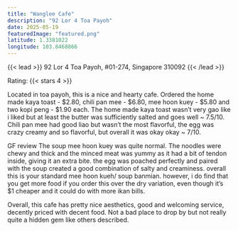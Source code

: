 ```yaml
---
title: "Wanglee Cafe"
description: "92 Lor 4 Toa Payoh"
date: 2025-05-19
featuredImage: "featured.png"
latitude: 1.3381022
longitude: 103.8468866
---
```


{{< lead >}}
92 Lor 4 Toa Payoh, #01-274, Singapore 310092
{{< /lead >}}

Rating: {{< stars 4 >}}

Located in toa payoh, this is a nice and hearty cafe. Ordered the home made kaya toast - $2.80, chili pan mee - $6.80, mee hoon kuey - $5.80 and two kopi peng - $1.90 each. The home made kaya toast wasn’t very gao like i liked but at least the butter was sufficiently salted and goes well ~ 7.5/10. Chili pan mee had good liao but wasn’t the most flavorful, the egg was crazy creamy and so flavorful, but overall it was okay okay ~ 7/10.

GF review
The soup mee hoon kuey was quite normal. The noodles were chewy and thick and the minced meat was yummy as it had a bit of tendon inside, giving it an extra bite. the egg was poached perfectly and paired with the soup created a good combination of salty and creaminess. overall this is your standard mee hoon kueh/ soup banmian. however, i do find that you get more food if you order this over the dry variation, even though it’s $1 cheaper and it could do with more ikan bills.

Overall, this cafe has pretty nice aesthetics, good and welcoming service, decently priced with decent food. Not a bad place to drop by but not really quite a hidden gem like others described.